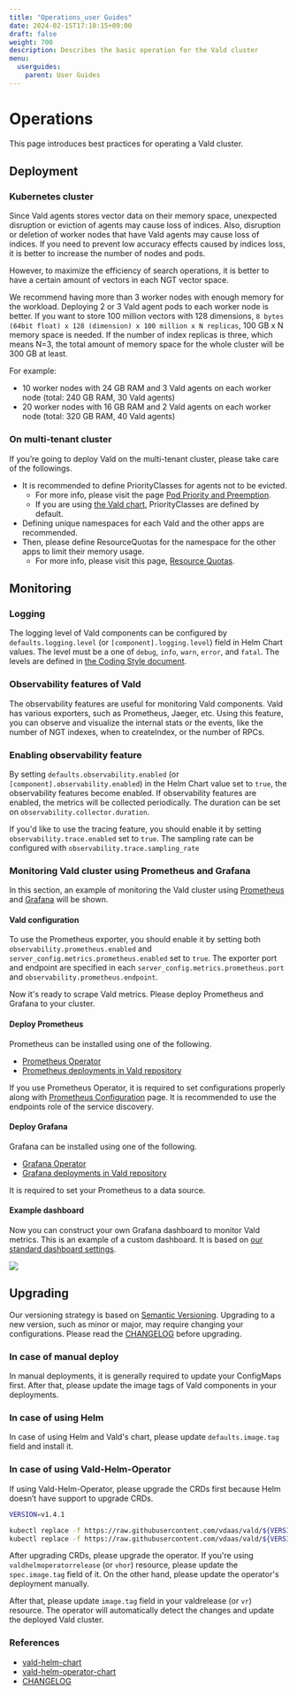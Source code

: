 ```yaml
---
title: "Operations_user Guides"
date: 2024-02-15T17:10:15+09:00
draft: false
weight: 700
description: Describes the basic operation for the Vald cluster
menu:
  userguides:
    parent: User Guides
---
```


# Operations

This page introduces best practices for operating a Vald cluster.

## Deployment

### Kubernetes cluster

Since Vald agents stores vector data on their memory space, unexpected disruption or eviction of agents may cause loss of indices.
Also, disruption or deletion of worker nodes that have Vald agents may cause loss of indices.
If you need to prevent low accuracy effects caused by indices loss, it is better to increase the number of nodes and pods.

However, to maximize the efficiency of search operations, it is better to have a certain amount of vectors in each NGT vector space.

We recommend having more than 3 worker nodes with enough memory for the workload.
Deploying 2 or 3 Vald agent pods to each worker node is better.
If you want to store 100 million vectors with 128 dimensions, `8 bytes (64bit float) x 128 (dimension) x 100 million x N replicas`, 100 GB x N memory space is needed.
If the number of index replicas is three, which means N=3, the total amount of memory space for the whole cluster will be 300 GB at least.

For example:

- 10 worker nodes with 24 GB RAM and 3 Vald agents on each worker node (total: 240 GB RAM, 30 Vald agents)
- 20 worker nodes with 16 GB RAM and 2 Vald agents on each worker node (total: 320 GB RAM, 40 Vald agents)

### On multi-tenant cluster

If you’re going to deploy Vald on the multi-tenant cluster, please take care of the followings.

- It is recommended to define PriorityClasses for agents not to be evicted.
  - For more info, please visit the page [Pod Priority and Preemption][pod-priority-preemption].
  - If you are using [the Vald chart][vald-helm-chart], PriorityClasses are defined by default.
- Defining unique namespaces for each Vald and the other apps are recommended.
- Then, please define ResourceQuotas for the namespace for the other apps to limit their memory usage.
  - For more info, please visit this page, [Resource Quotas][resource-quota].

## Monitoring

### Logging

The logging level of Vald components can be configured by `defaults.logging.level` (or `[component].logging.level`) field in Helm Chart values.
The level must be a one of `debug`, `info`, `warn`, `error`, and `fatal`.
The levels are defined in [the Coding Style document](/docs/contributing/coding-style#logging).

### Observability features of Vald

The observability features are useful for monitoring Vald components.
Vald has various exporters, such as Prometheus, Jaeger, etc.
Using this feature, you can observe and visualize the internal stats or the events, like the number of NGT indexes, when to createIndex, or the number of RPCs.

### Enabling observability feature

By setting `defaults.observability.enabled` (or `[component].observability.enabled`) in the Helm Chart value set to `true`, the observability features become enabled.
If observability features are enabled, the metrics will be collected periodically.
The duration can be set on `observability.collector.duration`.

If you'd like to use the tracing feature, you should enable it by setting `observability.trace.enabled` set to `true`. The sampling rate can be configured with `observability.trace.sampling_rate`

### Monitoring Vald cluster using Prometheus and Grafana

In this section, an example of monitoring the Vald cluster using [Prometheus][prometheus-io] and [Grafana][grafana] will be shown.

#### Vald configuration

To use the Prometheus exporter, you should enable it by setting both `observability.prometheus.enabled` and `server_config.metrics.prometheus.enabled` set to `true`.
The exporter port and endpoint are specified in each `server_config.metrics.prometheus.port` and `observability.prometheus.endpoint`.

Now it's ready to scrape Vald metrics.
Please deploy Prometheus and Grafana to your cluster.

#### Deploy Prometheus

Prometheus can be installed using one of the following.

- [Prometheus Operator][prometheus-operator]
- [Prometheus deployments in Vald repository][vald-prometheus]

If you use Prometheus Operator, it is required to set configurations properly along with [Prometheus Configuration][prometheus-configuration] page.
It is recommended to use the endpoints role of the service discovery.

#### Deploy Grafana

Grafana can be installed using one of the following.

- [Grafana Operator][grafana-operator]
- [Grafana deployments in Vald repository][vald-grafana]

It is required to set your Prometheus to a data source.

#### Example dashboard

Now you can construct your own Grafana dashboard to monitor Vald metrics.
This is an example of a custom dashboard. It is based on [our standard dashboard settings][vald-grafana-dashboards].

<img src="/images/guides/operations/grafana-example.png" />

## Upgrading

Our versioning strategy is based on [Semantic Versioning][semver].
Upgrading to a new version, such as minor or major, may require changing your configurations.
Please read the [CHANGELOG][changelog] before upgrading.

### In case of manual deploy

In manual deployments, it is generally required to update your ConfigMaps first.
After that, please update the image tags of Vald components in your deployments.

### In case of using Helm

In case of using Helm and Vald's chart, please update `defaults.image.tag` field and install it.

### In case of using Vald-Helm-Operator

If using Vald-Helm-Operator, please upgrade the CRDs first because Helm doesn’t have support to upgrade CRDs.

```bash
VERSION=v1.4.1
```

```bash
kubectl replace -f https://raw.githubusercontent.com/vdaas/vald/${VERSION}/charts/vald-helm-operator/crds/valdrelease.yaml && \
kubectl replace -f https://raw.githubusercontent.com/vdaas/vald/${VERSION}/charts/vald-helm-operator/crds/valdhelmoperatorrelease.yaml
```

After upgrading CRDs, please upgrade the operator.
If you're using `valdhelmoperatorrelease` (or `vhor`) resource, please update the `spec.image.tag` field of it.
On the other hand, please update the operator's deployment manually.

After that, please update `image.tag` field in your valdrelease (or `vr`) resource.
The operator will automatically detect the changes and update the deployed Vald cluster.

### References

- [vald-helm-chart][vald-helm-chart]
- [vald-helm-operator-chart][vald-helm-operator-chart]
- [CHANGELOG][changelog]

[vald-helm-chart]: https://github.com/vdaas/vald/tree/main/charts/vald
[vald-helm-operator-chart]: https://github.com/vdaas/vald/tree/main/charts/vald-helm-operator
[changelog]: https://vald.vdaas.org/docs/release/changelog/
[pod-priority-preemption]: https://kubernetes.io/docs/concepts/configuration/pod-priority-preemption/
[resource-quota]: https://kubernetes.io/docs/concepts/policy/resource-quotas/
[prometheus-io]: https://prometheus.io/
[grafana]: https://grafana.com
[vald-prometheus]: https://github.com/vdaas/vald/tree/main/k8s/metrics/prometheus
[prometheus-operator]: https://github.com/coreos/prometheus-operator
[prometheus-configuration]: https://prometheus.io/docs/prometheus/latest/configuration/configuration/
[vald-grafana]: https://github.com/vdaas/vald/tree/main/k8s/metrics/grafana
[vald-grafana-dashboards]: https://github.com/vdaas/vald/tree/main/k8s/metrics/grafana/dashboards
[grafana-operator]: https://operatorhub.io/operator/grafana-operator
[semver]: https://semver.org/
